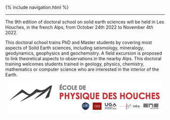 {% include navigation.html %}

---

The 9th edition of doctoral school on solid earth sciences will be held in Les Houches, in the french Alps, from October 24th 2022 to November 4th 2022.

This doctoral school trains PhD and Master students by covering most aspects of Solid Earth sciences, including seismology, mineralogy, geodynamics, geophysics and geochemistry. A field excursion is  proposed to link theoretical aspects to observations in the nearby Alps. This doctoral training welcomes students trained in geology, physics, chemistry, mathematics or computer science who are interested in the interior of the Earth.



![test](/docs/assets/images/bandeau_logos_2020.png)

